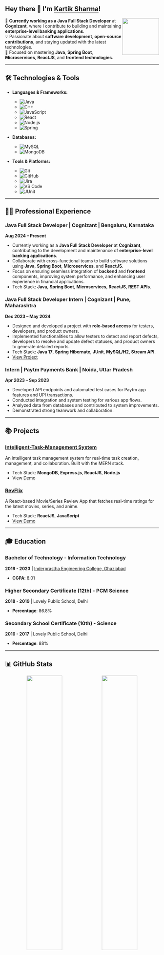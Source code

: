 ## Hey there 👋 I'm [Kartik Sharma](https://www.linkedin.com/in/kartik-sharma-6b47b3210/)!

<a href="https://www.linkedin.com/in/kartik-sharma-6b47b3210/"><img src="https://cdn2.iconfinder.com/data/icons/social-media-2199/64/social_media_isometric_14-linkedin-512.png" height="120px" width="120px" align="right"></a>

💼 **Currently working as a Java Full Stack Developer** at **Cognizant**, where I contribute to building and maintaining **enterprise-level banking applications**.  
💡 Passionate about **software development**, **open-source contributions**, and staying updated with the latest technologies.  
🔧 Focused on mastering **Java**, **Spring Boot**, **Microservices**, **ReactJS**, and **frontend technologies**.

---

## 🛠️ Technologies & Tools

- **Languages & Frameworks:**
  - ![Java](https://img.shields.io/badge/-Java-333333?style=flat&logo=java&logoColor=007396)
  - ![C++](https://img.shields.io/badge/C++-333333?style=flat&logo=C++&logoColor=white)
  - ![JavaScript](https://img.shields.io/badge/javascript-%23323330.svg?style=flat&logo=javascript&logoColor=%23F7DF1E)
  - ![React](https://img.shields.io/badge/React-333333?style=flat&logo=react)
  - ![Node.js](https://img.shields.io/badge/-Node.js-333333?style=flat&logo=node.js&logoColor=339933)
  - ![Spring](https://img.shields.io/badge/Spring-333333?style=flat&logo=spring&logoColor=6DB33F)

- **Databases:**
  - ![MySQL](https://img.shields.io/badge/-MySQL-333333?style=flat&logo=mysql)
  - ![MongoDB](https://img.shields.io/badge/-MongoDB-333333?style=flat&logo=mongodb)
  
- **Tools & Platforms:**
  - ![Git](https://img.shields.io/badge/-Git-333333?style=flat&logo=git)
  - ![GitHub](https://img.shields.io/badge/-GitHub-333333?style=flat&logo=github)
  - ![Jira](https://img.shields.io/badge/-Jira-333333?style=flat&logo=jira)
  - ![VS Code](https://img.shields.io/badge/-Visual%20Studio%20Code-333333?style=flat&logo=visual-studio-code&logoColor=007ACC)
  - ![JUnit](https://img.shields.io/badge/-JUnit-333333?style=flat&logo=junit)

---

## 🧑‍💻 Professional Experience

### **Java Full Stack Developer** | **Cognizant** | Bengaluru, Karnataka  
**Aug 2024 – Present**  
- Currently working as a **Java Full Stack Developer** at **Cognizant**, contributing to the development and maintenance of **enterprise-level banking applications**.
- Collaborate with cross-functional teams to build software solutions using **Java**, **Spring Boot**, **Microservices**, and **ReactJS**.
- Focus on ensuring seamless integration of **backend** and **frontend** components, improving system performance, and enhancing user experience in financial applications.  
- Tech Stack: **Java**, **Spring Boot**, **Microservices**, **ReactJS**, **REST APIs**.

### **Java Full Stack Developer Intern** | **Cognizant** | Pune, Maharashtra  
**Dec 2023 – May 2024**  
- Designed and developed a project with **role-based access** for testers, developers, and product owners.  
- Implemented functionalities to allow testers to detect and report defects, developers to resolve and update defect statuses, and product owners to generate detailed reports.  
- Tech Stack: **Java 17**, **Spring Hibernate**, **JUnit**, **MySQL/H2**, **Stream API**.  
- [View Project](https://defect-frontend.vercel.app/)

### **Intern** | **Paytm Payments Bank** | Noida, Uttar Pradesh  
**Apr 2023 – Sep 2023**  
- Developed API endpoints and automated test cases for Paytm app features and UPI transactions.  
- Conducted integration and system testing for various app flows.  
- Analyzed data from databases and contributed to system improvements.  
- Demonstrated strong teamwork and collaboration.

---

## 📚 Projects

### **[Intelligent-Task-Management System](https://github.com/krtksharma/TaskManager)**  
An intelligent task management system for real-time task creation, management, and collaboration. Built with the MERN stack.  
- Tech Stack: **MongoDB**, **Express.js**, **ReactJS**, **Node.js**  
- [View Demo](https://task-manager-frontend-jadeten.vercel.app/)

### **[RevFlix](https://revflix.netlify.app/)**  
A React-based Movie/Series Review App that fetches real-time ratings for the latest movies, series, and anime.  
- Tech Stack: **ReactJS**, **JavaScript**  
- [View Demo](https://revflix.netlify.app/)

---

## 🎓 Education

### **Bachelor of Technology** - Information Technology  
**2019 - 2023** | [Inderprastha Engineering College, Ghaziabad](https://www.ipec.org.in/)  
- **CGPA**: 8.01

### **Higher Secondary Certificate (12th)** - PCM Science  
**2018 - 2019** | Lovely Public School, Delhi  
- **Percentage**: 86.8%

### **Secondary School Certificate (10th)** - Science  
**2016 - 2017** | Lovely Public School, Delhi  
- **Percentage**: 88%

---

## 📊 GitHub Stats

<p align="center">
  <img width="48%" src="https://github-readme-stats.vercel.app/api?username=krtksharma&show_icons=true&theme=chartreuse-dark" />
  <img width="48%" src="https://github-readme-streak-stats.herokuapp.com/?user=krtksharma&theme=chartreuse-dark" />  
  <br>
  <img width="40%" src="https://github-readme-stats.vercel.app/api/top-langs/?username=krtksharma&layout=compact&theme=chartreuse-dark&langs_count=6" />
</p>

---

### Contribution Graph

<img width="100%" alt="Kartik Sharma's Activity Graph" src="https://activity-graph.herokuapp.com/graph?username=krtksharma&theme=xcode" /></a>

---

## 👀 Visitor Count

![Visitor Count](https://profile-counter.glitch.me/krtksharma/count.svg)

---

## 📬 Contact Me

- 📧 **Email**: [krtksharma7@gmail.com](mailto:krtksharma7@gmail.com)  
- 📱 **Phone**: +91 9560486491

---

Feel free to check out my repositories and contributions on GitHub! 🚀
